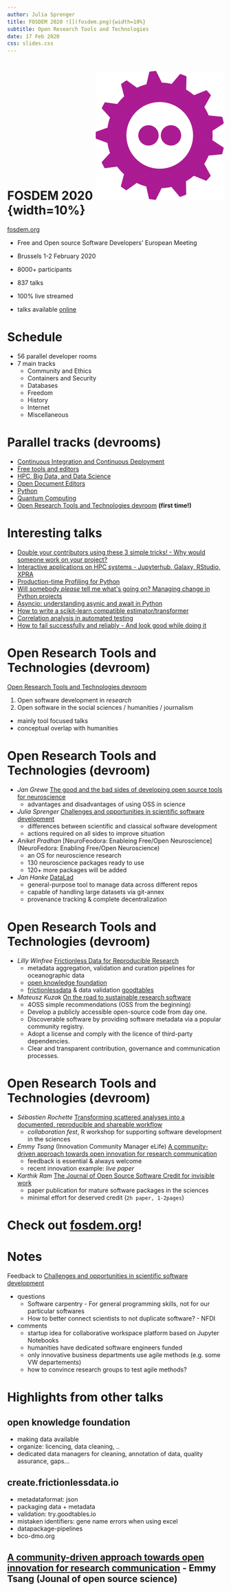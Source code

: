 ```yaml
---
author: Julia Sprenger
title: FOSDEM 2020 ![](fosdem.png){width=10%}
subtitle: Open Research Tools and Technologies
date: 17 Feb 2020
css: slides.css
---
```



# FOSDEM 2020 ![](fosdem.png){width=10%}

  [fosdem.org](https://fosdem.org)

  - Free and Open source Software Developers' European Meeting
  - Brussels 1-2 February 2020
  - 8000+ participants
  - 837 talks

  - 100% live streamed
  - talks available [online](https://fosdem.org/2020/schedule/events/)

# Schedule

  - 56 parallel developer rooms
  - 7 main tracks
    - Community and Ethics
    - Containers and Security
    - Databases
    - Freedom
    - History
    - Internet
    - Miscellaneous


# Parallel tracks (devrooms)

  - [Continuous Integration and Continuous Deployment](https://fosdem.org/2020/schedule/track/continuous_integration_and_continuous_deployment/)
  - [Free tools and editors](https://fosdem.org/2020/schedule/track/free_tools_and_editors/)
  - [HPC, Big Data, and Data Science](https://fosdem.org/2020/schedule/track/hpc_big_data_and_data_science/)
  - [Open Document Editors](https://fosdem.org/2020/schedule/track/open_document_editors/)
  - [Python](https://fosdem.org/2020/schedule/track/python/)
  - [Quantum Computing](https://fosdem.org/2020/schedule/track/quantum_computing/)
  - [Open Research Tools and Technologies devroom](https://fosdem.org/2020/schedule/track/open_research_tools_and_technologies/) **(first time!)**

# Interesting talks
  - [Double your contributors using these 3 simple tricks! - Why would someone work on your project?](https://fosdem.org/2020/schedule/event/gamedev_double_contributors_tricks/)
  - [Interactive applications on HPC systems - Jupyterhub, Galaxy, RStudio, XPRA](https://fosdem.org/2020/schedule/event/interactive_hpc/)
  - [Production-time Profiling for Python](https://fosdem.org/2020/schedule/event/python2020_profiling/)
  - [Will somebody *please* tell me what's going on? Managing change in Python projects ](https://fosdem.org/2020/schedule/event/python2020_manage_change/)
  - [Asyncio: understanding asynic and await in Python](https://fosdem.org/2020/schedule/event/python2020_asyncio/)
  - [How to write a scikit-learn compatible estimator/transformer](https://fosdem.org/2020/schedule/event/python2020_scikit_learn_estimator/)
  - [Correlation analysis in automated testing](https://fosdem.org/2020/schedule/event/testing_correlation_analysis_automated_testing/)
  - [How to fail successfully and reliably - And look good while doing it](https://fosdem.org/2020/schedule/event/testing_fail_successfully_reliably/)


# Open Research Tools and Technologies (devroom)
[Open Research Tools and Technologies devroom](https://fosdem.org/2020/schedule/track/open_research_tools_and_technologies/)

  1. Open software development in *research*
  2. Open software in the social sciences / humanities / journalism

  - mainly tool focused talks
  - conceptual overlap with humanities

# Open Research Tools and Technologies (devroom)
  - *Jan Grewe* [The good and the bad sides of developing open source tools for neuroscience](https://fosdem.org/2020/schedule/event/open_research_oss_tools_neuro/)
    - advantages and disadvantages of using OSS in science
  - *Julia Sprenger* [Challenges and opportunities in scientific software development](https://fosdem.org/2020/schedule/event/open_research_science_soft_dev/)
    - differences between scientific and classical software development
    - actions required on all sides to improve situation
  - *Aniket Pradhan* [NeuroFeodora: Enableing Free/Open Neuroscience](NeuroFedora: Enabling Free/Open Neuroscience)
    - an OS for neuroscience research
    - 130 neuroscience packages ready to use
    - 120+ more packages will be added
  - *Jan Hanke* [DataLad](https://fosdem.org/2020/schedule/event/open_research_datalad/)
    - general-purpose tool to manage data across different repos
    - capable of handling large datasets via git-annex
    - provenance tracking & complete decentralization

# Open Research Tools and Technologies (devroom)
  - *Lilly Winfree*  [Frictionless Data for Reproducible Research](https://fosdem.org/2020/schedule/event/open_research_frictionless_data/)
    - metadata aggregation, validation and curation pipelines for oceanographic data
    - [open knowledge foundation](https://okfn.org/)
    - [frictionlessdata](create.frictionlessdata.io) & data validation [goodtables](try.goodtables.io)
  - *Mateusz Kuzak* [On the road to sustainable research software](https://fosdem.org/2020/schedule/event/open_research_sustainable_soft/)
    - 4OSS simple recommendations (OSS from the beginning)
    - Develop a publicly accessible open-source code from day one.
    - Discoverable software by providing software metadata via a popular community registry.
    - Adopt a license and comply with the licence of third-party dependencies.
    - Clear and transparent contribution, governance and communication processes.

# Open Research Tools and Technologies (devroom)
  - *Sébastien Rochette* [Transforming scattered analyses into a documented, reproducible and shareable workflow](https://fosdem.org/2020/schedule/event/open_research_shareable_workflow/)
    - *collaboration fest*, R workshop for supporting software development in the sciences
  - *Emmy Tsang* (Innovation Community Manager eLife) [A community-driven approach towards open innovation for research communication](https://fosdem.org/2020/schedule/event/open_research_elife/)
    - feedback is essential & always welcome
    - recent innovation example: *live paper*
  - *Karthik Ram* [The Journal of Open Source Software Credit for invisible work](https://fosdem.org/2020/schedule/event/open_research_joss/)
    - paper publication for mature software packages in the sciences
    - minimal effort for deserved credit (`2h paper, 1-2pages`)

# **Check out [fosdem.org](fosdem.org)!**



# Notes
  Feedback to [Challenges and opportunities in scientific software development](https://fosdem.org/2020/schedule/event/open_research_science_soft_dev/)

  - questions
    - Software carpentry - For general programming skills, not for our particular softwares
    - How to better connect scientists to not duplicate software? - NFDI
  - comments
    - startup idea for collaborative workspace platform based on Jupyter Notebooks
    - humanities have dedicated software engineers funded
    - only innovative business departments use agile methods (e.g. some VW departements)
    - how to convince research groups to test agile methods?

# Highlights from other talks

## open knowledge foundation
 - making data available
 - organize: licencing, data cleaning, ..
 - dedicated data managers for cleaning, annotation of data, quality assurance, gaps...

## create.frictionlessdata.io
- metadataformat: json
- packaging data + metadata
- validation: try.goodtables.io
- mistaken identifiers: gene name errors when using excel
- datapackage-pipelines
- bco-dmo.org

## [A community-driven approach towards open innovation for research communication](https://fosdem.org/2020/schedule/event/open_research_elife/) - Emmy Tsang (Jounal of open source science)
